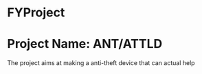 # FYProject

# Project Name: ANT/ATTLD

The project aims at making a anti-theft device that can actual help
